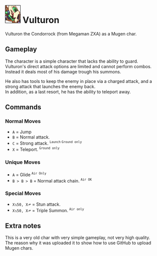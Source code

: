 # ![Mugshot](vulturon_mugshot.png) Vulturon 
Vulturon the Condorrock (from Megaman ZXA) as a Mugen char.  

## Gameplay
The character is a  simple character that lacks the ability to guard.  
Vulturon's direct attack options are limited and cannot perform combos.
Instead it deals most of his damage trough his summons.

He also has tools to keep the enemy in place via a charged attack, and a  strong attack that launches the enemy back.  
In addition, as a last resort, he has the ability to teleport away.

## Commands

### Normal Moves
- `A` = Jump
- `B` = Normal attack. 
- `C` = Strong attack. <sup>`Launch` `Ground only`</sup>
- `X` = Teleport. <sup>`Ground only`</sup>
  
### Unique Moves
- `A` = Glide <sup>`Air Only`<sup>
- `B > B > B` = Normal attack chain. <sup>`Air OK`</sup>

### Special Moves
- `X↴50, X⬏` = Stun attack.
- `X↴50, X⬏` = Triple Summon. <sup>`Air only`</sup>

## Extra notes
This is a very old char with very simple gameplay, not very high quality.  
The reason why it was uploaded it to show how to use GitHub to upload Mugen chars.
